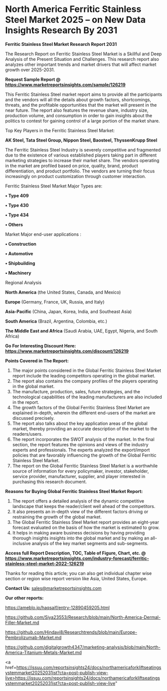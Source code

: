 # North America Ferritic Stainless Steel Market 2025 – on New Data Insights Research By 2031

<strong>Ferritic Stainless Steel Market Research Report 2031</strong>

The Research Report on Ferritic Stainless Steel Market is a Skillful and Deep Analysis of the Present Situation and Challenges. This research report also analyzes other important trends and market drivers that will affect market growth over 2025-2031.

<strong>Request Sample Report @ <a href=https://www.marketreportsinsights.com/sample/126219>https://www.marketreportsinsights.com/sample/126219</a></strong>

This Ferritic Stainless Steel market report aims to provide all the participants and the vendors will all the details about growth factors, shortcomings, threats, and the profitable opportunities that the market will present in the near future. The report also features the revenue share, industry size, production volume, and consumption in order to gain insights about the politics to contest for gaining control of a large portion of the market share.

Top Key Players in the Ferritic Stainless Steel Market:

<strong>AK Steel, Tata Steel Group, Nippon Steel, Baosteel, ThyssenKrupp Steel</strong>

The Ferritic Stainless Steel Industry is severely competitive and fragmented due to the existence of various established players taking part in different marketing strategies to increase their market share. The vendors operating in the market are profiled based on price, quality, brand, product differentiation, and product portfolio. The vendors are turning their focus increasingly on product customization through customer interaction.

Ferritic Stainless Steel Market Major Types are:

<strong>• Type 409

• Type 430

• Type 434

• Others</strong>

Market Major end-user applications :

<strong>• Construction 

• Automotive 

• Shipbuilding 

• Machinery</strong>

Regional Analysis

</u><strong><b>North America</b></strong> (the United States, Canada, and Mexico)

<strong><b>Europe </b></strong>(Germany, France, UK, Russia, and Italy)

<strong><b>Asia-Pacific</b></strong> (China, Japan, Korea, India, and Southeast Asia)

<strong><b>South America</b></strong> (Brazil, Argentina, Colombia, etc.)

<strong><b>The Middle East and Africa</b></strong> (Saudi Arabia, UAE, Egypt, Nigeria, and South Africa)

<strong>Go For Interesting Discount Here: <a href=https://www.marketreportsinsights.com/discount/126219>https://www.marketreportsinsights.com/discount/126219</a></strong>

<strong>Points Covered in The Report:</strong>
<ol>
  <li>The major points considered in the Global Ferritic Stainless Steel Market report include the leading competitors operating in the global market.</li>
  <li>The report also contains the company profiles of the players operating in the global market.</li>
  <li>The manufacture, production, sales, future strategies, and the technological capabilities of the leading manufacturers are also included in the report.</li>
  <li>The growth factors of the Global Ferritic Stainless Steel Market are explained in-depth, wherein the different end-users of the market are discussed precisely.</li>
  <li>The report also talks about the key application areas of the global market, thereby providing an accurate description of the market to the readers/users.</li>
  <li>The report incorporates the SWOT analysis of the market. In the final section, the report features the opinions and views of the industry experts and professionals. The experts analyzed the export/import policies that are favorably influencing the growth of the Global Ferritic Stainless Steel Market.</li>
  <li>The report on the Global Ferritic Stainless Steel Market is a worthwhile source of information for every policymaker, investor, stakeholder, service provider, manufacturer, supplier, and player interested in purchasing this research document.</li>
</ol>
<strong>Reasons for Buying Global Ferritic Stainless Steel Market Report:</strong>

<ol>
  <li>The report offers a detailed analysis of the dynamic competitive landscape that keeps the reader/client well ahead of the competitors.</li>
  <li>It also presents an in-depth view of the different factors driving or restraining the growth of the global market.</li>
  <li>The Global Ferritic Stainless Steel Market report provides an eight-year forecast evaluated on the basis of how the market is estimated to grow.</li>
  <li>It helps in making aware business decisions by having providing thorough insights insights into the global market and by making an all-inclusive analysis of the key market segments and sub-segments.</li>
</ol>
<strong>Access full Report Description, TOC, Table of Figure, Chart, etc. @ <a href=https://www.marketreportsinsights.com/industry-forecast/ferritic-stainless-steel-market-2022-126219>https://www.marketreportsinsights.com/industry-forecast/ferritic-stainless-steel-market-2022-126219</a></strong>


Thanks for reading this article; you can also get individual chapter wise section or region wise report version like Asia, United States, Europe.

<strong>Contact Us:</strong>
sales@marketreportsinsights.com

<strong>Our other reports:</strong>

<a href=https://ameblo.jp/haqsaif/entry-12890459205.html>https://ameblo.jp/haqsaif/entry-12890459205.html</a>

<a href=https://github.com/Siya23553/Research/blob/main/North-America-Dermal-Filler-Market.md>https://github.com/Siya23553/Research/blob/main/North-America-Dermal-Filler-Market.md</a>

<a href=https://github.com/Hindavi8/Researchtrends/blob/main/Europe-Pembrolizumab-Market.md>https://github.com/Hindavi8/Researchtrends/blob/main/Europe-Pembrolizumab-Market.md</a>

<a href=https://github.com/digitalgrowth4347/marketing-analysis/blob/main/North-America-Titanium-Metals-Market.md>https://github.com/digitalgrowth4347/marketing-analysis/blob/main/North-America-Titanium-Metals-Market.md</a>

<a href=https://issuu.com/reportsinsights24/docs/northamericaforkliftseatingsystemmarket20252031ist?cta=post-publish-view-live>https://issuu.com/reportsinsights24/docs/northamericaforkliftseatingsystemmarket20252031ist?cta=post-publish-view-live</a>"
